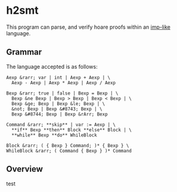 # h2smt
This program can parse, and verify hoare proofs within an [imp-like](https://en.wikipedia.org/wiki/IMP_(programming_language)) language.

## Grammar
The language accepted is as follows: 
```
Aexp &rarr; var | int | Aexp + Aexp | \
  Aexp - Aexp | Aexp * Aexp | Aexp / Aexp
  
Bexp &rarr; true | false | Bexp = Bexp | \
  Bexp &ne Bexp | Bexp > Bexp | Bexp < Bexp | \
  Bexp &ge; Bexp | Bexp &le; Bexp | \
  &not; Bexp | Bexp &#8743; Bexp | \
  Bexp &#8744; Bexp | Bexp &rArr; Bexp
  
Command &rarr; **skip** | var := Aexp | \
  **if** Bexp **then** Block **else** Block | \
  **while** Bexp **do** WhileBlock
  
Block &rarr; ( { Bexp } Command; )* { Bexp } \
WhileBlock &rarr; ( Command { Bexp } )* Command
```

## Overview
test
